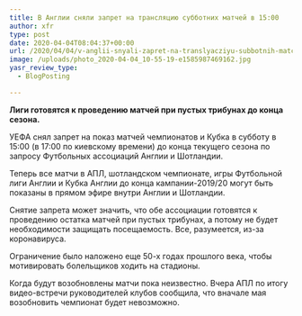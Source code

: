 ```yaml
---
title: В Англии сняли запрет на трансляцию субботних матчей в 15:00
author: xfr
type: post
date: 2020-04-04T08:04:37+00:00
url: /2020/04/04/v-anglii-snyali-zapret-na-translyacziyu-subbotnih-matchej-v-1500/
image: /uploads/photo_2020-04-04_10-55-19-e1585987469162.jpg
yasr_review_type:
  - BlogPosting

---
```

**Лиги готовятся к проведению матчей при пустых трибунах до конца сезона.**

УЕФА снял запрет на показ матчей чемпионатов и Кубка в субботу в 15:00 (в 17:00 по киевскому времени) до конца текущего сезона по запросу Футбольных ассоциаций Англии и Шотландии.

Теперь все матчи в АПЛ, шотландском чемпионате, игры Футбольной лиги Англии и Кубка Англии до конца кампании-2019/20 могут быть показаны в прямом эфире внутри Англии и Шотландии.

Снятие запрета может значить, что обе ассоциации готовятся к проведению остатка матчей при пустых трибунах, а потому не будет необходимости защищать посещаемость. Все, разумеется, из-за коронавируса.

Ограничение было наложено еще 50-х годах прошлого века, чтобы мотивировать болельщиков ходить на стадионы.

Когда будут возобновлены матчи пока неизвестно. Вчера АПЛ по итогу видео-встречи руководителей клубов сообщила, что вначале мая возобновить чемпионат будет невозможно.